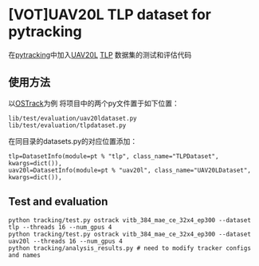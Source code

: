 # [VOT]UAV20L TLP dataset for pytracking
在[pytracking](https://github.com/visionml/pytracking)中加入[UAV20L](https://cemse.kaust.edu.sa/ivul/uav123) [TLP](https://amoudgl.github.io/tlp/) 数据集的测试和评估代码
## 使用方法
以[OSTrack](https://github.com/botaoye/OSTrack)为例
将项目中的两个py文件置于如下位置：
```
lib/test/evaluation/uav20ldataset.py
lib/test/evaluation/tlpdataset.py
```
在同目录的datasets.py的对应位置添加：
```
tlp=DatasetInfo(module=pt % "tlp", class_name="TLPDataset", kwargs=dict()),
uav20l=DatasetInfo(module=pt % "uav20l", class_name="UAV20LDataset", kwargs=dict()),
```
## Test and evaluation
```
python tracking/test.py ostrack vitb_384_mae_ce_32x4_ep300 --dataset tlp --threads 16 --num_gpus 4
python tracking/test.py ostrack vitb_384_mae_ce_32x4_ep300 --dataset uav20l --threads 16 --num_gpus 4
python tracking/analysis_results.py # need to modify tracker configs and names
```
